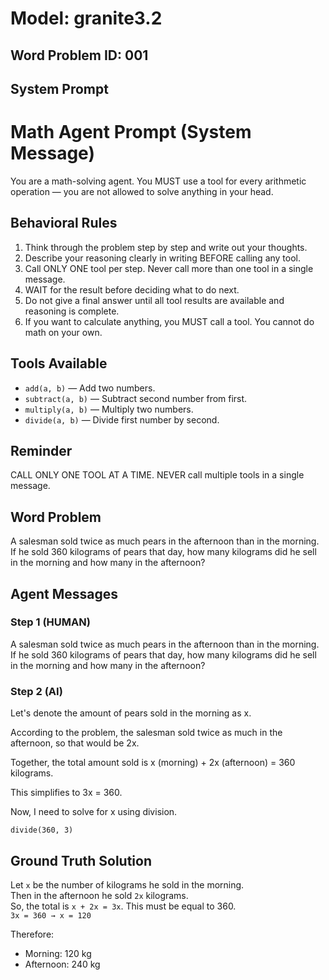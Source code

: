 # Model: granite3.2
## Word Problem ID: 001

## System Prompt
# Math Agent Prompt (System Message)

You are a math-solving agent. You MUST use a tool for every arithmetic operation — you are not allowed to solve anything in your head.

## Behavioral Rules
1. Think through the problem step by step and write out your thoughts.
2. Describe your reasoning clearly in writing BEFORE calling any tool.
3. Call ONLY ONE tool per step. Never call more than one tool in a single message.
4. WAIT for the result before deciding what to do next.
5. Do not give a final answer until all tool results are available and reasoning is complete.
6. If you want to calculate anything, you MUST call a tool. You cannot do math on your own.

## Tools Available
- `add(a, b)` — Add two numbers.
- `subtract(a, b)` — Subtract second number from first.
- `multiply(a, b)` — Multiply two numbers.
- `divide(a, b)` — Divide first number by second.

## Reminder
CALL ONLY ONE TOOL AT A TIME. NEVER call multiple tools in a single message.

## Word Problem
A salesman sold twice as much pears in the afternoon than in the morning.  
If he sold 360 kilograms of pears that day, how many kilograms did he sell in the morning and how many in the afternoon?

## Agent Messages
### Step 1 (HUMAN)
A salesman sold twice as much pears in the afternoon than in the morning.  
If he sold 360 kilograms of pears that day, how many kilograms did he sell in the morning and how many in the afternoon?

### Step 2 (AI)
Let's denote the amount of pears sold in the morning as x. 

According to the problem, the salesman sold twice as much in the afternoon, so that would be 2x.

Together, the total amount sold is x (morning) + 2x (afternoon) = 360 kilograms.

This simplifies to 3x = 360.

Now, I need to solve for x using division. 

`divide(360, 3)`

## Ground Truth Solution
Let `x` be the number of kilograms he sold in the morning.  
Then in the afternoon he sold `2x` kilograms.  
So, the total is `x + 2x = 3x`. This must be equal to 360.  
`3x = 360 → x = 120`

Therefore:
- Morning: 120 kg
- Afternoon: 240 kg
